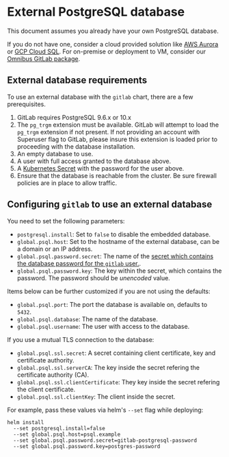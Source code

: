 # External PostgreSQL database

This document assumes you already have your own PostgreSQL database.

If you do not have one, consider a cloud provided solution like [AWS Aurora](https://aws.amazon.com/rds/aurora/) or [GCP Cloud SQL](https://cloud.google.com/sql/). For on-premise or deployment to VM, consider our [Omnibus GitLab package](./external-omnibus-psql.md).

## External database requirements

To use an external database with the `gitlab` chart, there are a few prerequisites.

1. GitLab requires PostgreSQL 9.6.x or 10.x
1. The `pg_trgm` extension must be available. GitLab will attempt to load
   the `pg_trgm` extension if not present. If not providing an account with
   Superuser flag to GitLab, please insure this extension is loaded prior to
   proceeding with the database installation.
1. An empty database to use.
1. A user with full access granted to the database above.
1. A [Kubernetes Secret](https://kubernetes.io/docs/concepts/configuration/secret/) with the password for the user above.
1. Ensure that the database is reachable from the cluster. Be sure firewall policies are in place to allow traffic.

## Configuring `gitlab` to use an external database

You need to set the following parameters:

- `postgresql.install`: Set to `false` to disable the embedded database.
- `global.psql.host`: Set to the hostname of the external database, can be a domain or an IP address.
- `global.psql.password.secret`: The name of the [secret which contains the database password for the `gitlab` user.](../../installation/secrets.md#postgresql-password).
- `global.psql.password.key`: The key within the secret, which contains the password. The password should be *unencoded* value.

Items below can be further customized if you are not using the defaults:

- `global.psql.port`: The port the database is available on, defaults to `5432`.
- `global.psql.database`: The name of the database.
- `global.psql.username`: The user with access to the database.

If you use a mutual TLS connection to the database:

- `global.psql.ssl.secret`: A secret containing client certificate, key and certificate authority.
- `global.psql.ssl.serverCA`: The key inside the secret refering the certificate authority (CA).
- `global.psql.ssl.clientCertificate`: They key inside the secret refering the client certificate.
- `global.psql.ssl.clientKey`: The client inside the secret.

For example, pass these values via helm's `--set` flag while deploying:

```
helm install
  --set postgresql.install=false
  --set global.psql.host=psql.example
  --set global.psql.password.secret=gitlab-postgresql-password
  --set global.psql.password.key=postgres-password
```
